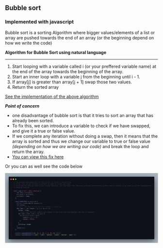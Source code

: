 ## Bubble sort
### Implemented with javascript

Bubble sort is a sorting Algorithm where bigger values/elements of a list or array are pushed towards the end of an array (or the beginning depend on how we write the code)

**Algorithm for Bubble Sort  using natural language**
***

1. Start looping with a variable called i (or your preffered variable name) at the end of the array towards the beginning of the array.
2. Start an inner loop with a variable j from the beginning until i - 1.
3. If array[j] is greater than array[j + 1] swap those two values.
4. Return the sorted array

[See the implementation of the above algorithm](https://github.com/codeme254/data-structures-and-algorithms/blob/main/4.bubble-sort/bubble-sort1.js)

***Point of concern***

- one disadvantage of bubble sort is that it tries to sort an array that has already been sorted.
- To fix this, we can introduce a variable to check if we have swapped, and give it a true or false value.
- If we complete any iteration without doing a swap, then it means that the array is sorted and thus we change our variable to true or false value _(depending on how we are writing our code)_ and break the loop and return the array.
- [You can view this fix here](https://github.com/codeme254/data-structures-and-algorithms/blob/main/4.bubble-sort/optimized-bubble-sort.js)

Or you can as well see the code below 

![code snapshot of the improved](/4.bubble-sort/improved-implementation.png)